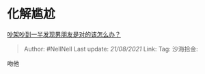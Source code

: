 # 化解尴尬

[吵架吵到一半发现男朋友是对的该怎么办？](https://www.zhihu.com/question/422596620/answer/1693149915)

> Author: #NellNell
> Last update: *21/08/2021*
> Link:
> Tag:
> 沙海拾金:

吻他
